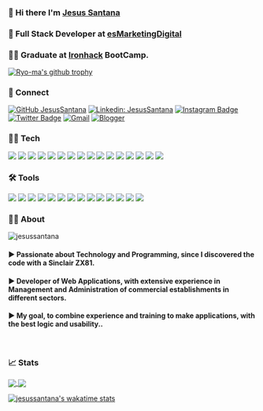 ### 👋 Hi there I'm [Jesus Santana](https://www.linkedin.com/in/chus-santana/)
### 🚀 Full Stack Developer at [esMarketingDigital](https://esmarketingdigital.com) 


### 👨‍🎓 Graduate at <a href="https://www.ironhack.com/es/desarrollo-web">Ironhack</a> BootCamp.

[![Ryo-ma's github trophy](https://github-profile-trophy.vercel.app/?username=jesussantana&row=1)](https://github.com/jesussantana)
### 📲 Connect 

[![GitHub JesusSantana](https://img.shields.io/github/followers/jesussantana?label=follow&style=social)](https://github.com/jesussantana)
[![Linkedin: JesusSantana](https://img.shields.io/badge/-JesusSantana-blue?style=flat-square&logo=Linkedin&logoColor=white&link=https://www.linkedin.com/in/chus-santana/)](https://www.linkedin.com/in/chus-santana/)
[![Instagram Badge](https://img.shields.io/badge/-@esmarketingdigital-purple?style=flat&logo=instagram&logoColor=white&link=https://instagram.com/esmarketingdigital/)](https://instagram.com/esmarketingdigital)
[![Twitter Badge](https://img.shields.io/badge/-@esMktDigital-1ca0f1?style=flat&labelColor=1ca0f1&logo=twitter&logoColor=white&link=https://twitter.com/esMktDigital)](https://twitter.com/esMktDigital)
[![Gmail](https://img.shields.io/badge/-Gmail-c14438?style=flat&logo=Gmail&logoColor=white)](mailto:jesus@esmarketingdigital.com)
[![Blogger](https://img.shields.io/badge/-Blogger-E97A10?style=flat&logo=Blogger&logoColor=white)](https://esmarketingdigital.es)
</br>

### 👨‍💻 Tech 
<p>
<img src="https://img.shields.io/badge/Python-3776AB?&style=flat&logo=python&logoColor=ffffff">
<img src="https://img.shields.io/badge/-JavaScript-eed718?style=flat&logo=javascript&logoColor=ffffff">
<img src="https://img.shields.io/badge/-React-000000?style=flat&logo=react&logoColor=00c8ff">
<img src="https://img.shields.io/badge/redux%20-%23593d88.svg?&style=flat&logo=redux&logoColor=white"/>
<img src="https://img.shields.io/badge/jquery%20-%230769AD.svg?&style=flat&logo=jquery&logoColor=white"/>
<img src="https://img.shields.io/badge/-Node.js-3C873A?style=flat&logo=Node.js&logoColor=white">
<img src="https://img.shields.io/badge/-Express.js-black?style=flat">
<img src="https://img.shields.io/badge/-Ajax.js-blue?style=flat">
<img src="http://img.shields.io/badge/-php-7377AD?style=flat&logo=php&logoColor=white">
<img src="http://img.shields.io/badge/-Java-E10000?style=flat&logo=java&logoColor=white">
<img src="http://img.shields.io/badge/c%23%20-%23239120.svg?style=flat&logo=c-sharp&logoColor=white">
<img src = "https://img.shields.io/badge/-HTML5-E34F26?style=flat&logo=html5&logoColor=white"> 
<img src = "https://img.shields.io/badge/-CSS3-1572B6?style=flat&logo=css3&logoColor=white">
<img src="https://img.shields.io/badge/material%20ui%20-%230081CB.svg?style=flat&logo=material-ui&logoColor=white">
<img src="https://img.shields.io/badge/-Bootstrap-563D7C?style=flat&logo=bootstrap&logoColor=white">
<img src="https://img.shields.io/badge/-Sass-cc6699?style=flat&logo=sass&logoColor=ffffff">
</p>

### 🛠️ Tools 

<p>
<img src="https://img.shields.io/badge/-MongoDB-4DB33D?style=flat&logo=mongodb&logoColor=FFFFFF">
<img src="https://img.shields.io/badge/-MySQL-F29111?style=flat&logo=mysql&logoColor=FFFFFF">
<img src ="https://img.shields.io/badge/sqlite-%2307405e.svg?&style=flat&logo=sqlite&logoColor=white"/>
<img src="http://img.shields.io/badge/-Git-F1502F?style=flat&logo=git&logoColor=FFFFFF">
<img src="http://img.shields.io/badge/-Github-000000?style=flat&logo=github&logoColor=FFFFFF">
<img src="https://img.shields.io/badge/-Firebase-FFA611?style=flat&logo=firebase&logoColor=FFFFFF">
<img src="http://img.shields.io/badge/-Heroku-430098?style=flat&logo=heroku&logoColor=white">
<img src="https://img.shields.io/badge/AWS%20-%23FF9900.svg?&style=flat&logo=amazon-aws&logoColor=white"/>
<img src="https://img.shields.io/badge/-Apache-red?style=flat&logo=apache&logoColor=white">
<img src="http://img.shields.io/badge/-VS%20Code-007ACC?style=flat&logo=visual%20studio%20code&logoColor=white">
<img src="http://img.shields.io/badge/-NetBeans-9CBF33?style=flat&logo=net20beans&logoColor=white">
<img src="http://img.shields.io/badge/-PhpStorm-885DEE?style=flat&logo=php20storm&logoColor=white">
<img src="https://img.shields.io/badge/-WordPress-blue?style=flat&logo=wordpress&logoColor=white"> 
<img src="https://img.shields.io/badge/-Ubuntu-red?style=fla&logo=ubuntu&logoColor=white">
</p>

### 🙋‍♂️ About 

<img src="https://komarev.com/ghpvc/?username=jesussantana" alt="jesussantana" />


#### ► Passionate about Technology and Programming, since I discovered the code with a Sinclair ZX81.
#### ► Developer of Web Applications, with extensive experience in Management and Administration of commercial establishments in different sectors.
#### ► My goal, to combine experience and training to make applications, with the best logic and usability..  
</br>

### 📈 Stats

<a href="https://github.com/jesussantana/github-readme-stats">
  <img align="center" src="https://github-readme-stats.vercel.app/api?username=jesussantana&show_icons=true&count_private=true&hide=issues" />
</a>
<a href="https://github.com/jesussantana/github-readme-stats">
  <img align="center" src="https://github-readme-stats.vercel.app/api/top-langs/?username=jesussantana&layout=compact" />
</a>

[![jesussantana's wakatime stats](https://github-readme-stats.vercel.app/api/wakatime?username=jesussantana)](https://github.com/jesussantana/)


